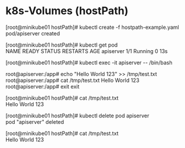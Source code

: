# k8s-Volumes (hostPath)

[root@minikube01 hostPath]# kubectl create -f hostpath-example.yaml  
pod/apiserver created

[root@minikube01 hostPath]# kubectl get pod  
NAME        READY   STATUS    RESTARTS   AGE
apiserver   1/1     Running   0          13s

[root@minikube01 hostPath]# kubectl exec -it apiserver -- /bin/bash

root@apiserver:/app# echo "Hello World 123" >> /tmp/test.txt
root@apiserver:/app# cat /tmp/test.txt
Hello World 123
root@apiserver:/app# exit
exit

[root@minikube01 hostPath]# cat /tmp/test.txt  
Hello World 123

[root@minikube01 hostPath]# kubectl delete pod apiserver  
pod "apiserver" deleted

[root@minikube01 hostPath]# cat /tmp/test.txt  
Hello World 123
